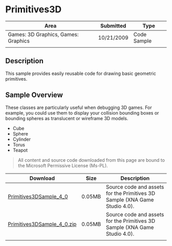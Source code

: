 # Primitives3D

|Area|Submitted|Type|
|-|-|-|
Games: 3D Graphics, Games: Graphics|10/21/2009|Code Sample
||||

## Description

This sample provides easily reusable code for drawing basic geometric primitives.

## Sample Overview

These classes are particularly useful when debugging 3D games. For example, you could use them to display your collision bounding boxes or bounding spheres as translucent or wireframe 3D models.

* Cube
* Sphere
* Cylinder
* Torus
* Teapot

> All content and source code downloaded from this page are bound to the Microsoft Permissive License (Ms-PL).

Download | Size | Description
---|---|---|
[Primitives3DSample_4_0](https://github.com/simondarksidej/XNAGameStudio/tree/master/Samples/Primitives3DSample_4_0) | 0.05MB | Source code and assets for the Primitives 3D Sample (XNA Game Studio 4.0).
[Primitives3DSample_4_0.zip](https://github.com/simondarksidej/XNAGameStudioZips/raw/zips/Primitives3DSample_4_0.zip) | 0.05MB | Source code and assets for the Primitives 3D Sample (XNA Game Studio 4.0).
||||
